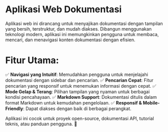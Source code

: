 # Aplikasi Web Dokumentasi

Aplikasi web ini dirancang untuk menyajikan dokumentasi dengan tampilan yang bersih, terstruktur, dan mudah diakses. Dibangun menggunakan teknologi modern, aplikasi ini memungkinkan pengguna untuk membaca, mencari, dan menavigasi konten dokumentasi dengan efisien.

# Fitur Utama:
✅ **Navigasi yang Intuitif**: Memudahkan pengguna untuk menjelajahi dokumentasi dengan sidebar dan pencarian.
✅ **Pencarian Cepat**: Fitur pencarian yang responsif untuk menemukan informasi dengan cepat.
✅ **Mode Gelap & Terang**: Pilihan tampilan yang nyaman untuk berbagai kondisi pencahayaan.
✅ **Markdown Support**: Dokumentasi ditulis dalam format Markdown untuk kemudahan pengelolaan.
✅ **Responsif & Mobile-Friendly**: Dapat diakses dengan baik di berbagai perangkat.

Aplikasi ini cocok untuk proyek open-source, dokumentasi API, tutorial teknis, atau panduan pengguna. 🚀
